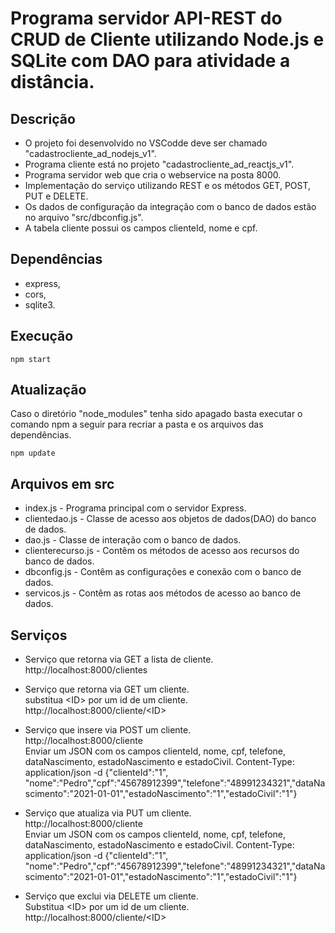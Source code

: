 # Programa servidor API-REST do CRUD de Cliente utilizando Node.js e SQLite com DAO para atividade a distância.

## Descrição

- O projeto foi desenvolvido no VSCodde deve ser chamado "cadastrocliente_ad_nodejs_v1".
- Programa cliente está no projeto "cadastrocliente_ad_reactjs_v1".
- Programa servidor web que cria o webservice na posta 8000.
- Implementação do serviço utilizando REST e os métodos GET, POST, PUT e DELETE.
- Os dados de configuração da integração com o banco de dados estão no arquivo "src/dbconfig.js".
- A tabela cliente possui os campos clienteId, nome e cpf.

## Dependências

- express,
- cors,
- sqlite3.

## Execução

   <pre><code>npm start</code></pre>

## Atualização

Caso o diretório "node_modules" tenha sido apagado basta executar o comando npm a seguir para recriar a pasta e os arquivos das dependências.

   <pre><code>npm update</code></pre>   

## Arquivos em src

- index.js - Programa principal com o servidor Express.
- clientedao.js - Classe de acesso aos objetos de dados(DAO) do banco de dados.
- dao.js - Classe de interação com o banco de dados.
- clienterecurso.js - Contêm os métodos de acesso aos recursos do banco de dados.
- dbconfig.js - Contêm as configurações e conexão com o banco de dados.
- servicos.js - Contêm as rotas aos métodos de acesso ao banco de dados.

## Serviços

- Serviço que retorna via GET a lista de cliente.<br>
    http://localhost:8000/clientes

- Serviço que retorna via GET um cliente.<br>
    substitua \<ID\> por um id de um cliente.<br>
    http://localhost:8000/cliente/<ID\>

- Serviço que insere via POST um cliente.<br>
    http://localhost:8000/cliente<br>
    Enviar um JSON com os campos clienteId, nome, cpf, telefone, dataNascimento, estadoNascimento e estadoCivil.
    Content-Type: application/json -d {"clienteId":"1", "nome":"Pedro","cpf":"45678912399","telefone":"48991234321","dataNascimento":"2021-01-01","estadoNascimento":"1","estadoCivil":"1"}

- Serviço que atualiza via PUT um cliente.<br>
    http://localhost:8000/cliente<br>
    Enviar um JSON com os campos clienteId, nome, cpf, telefone, dataNascimento, estadoNascimento e estadoCivil.
    Content-Type: application/json -d {"clienteId":"1", "nome":"Pedro","cpf":"45678912399","telefone":"48991234321","dataNascimento":"2021-01-01","estadoNascimento":"1","estadoCivil":"1"}    
    
- Serviço que exclui via DELETE um cliente.<br>
    Substitua \<ID\> por um id de um cliente.<br>
    http://localhost:8000/cliente/<ID\>
